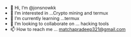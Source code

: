 - 👋 Hi, I’m @jonsnowkk
- 👀 I’m interested in ...Crypto mining and termux
- 🌱 I’m currently learning ...termux
- 💞️ I’m looking to collaborate on ... hacking tools
- 📫 How to reach me ... matchapradeep321@gmail.com

<!---
jonsnowkk/jonsnowkk is a ✨ special ✨ repository because its `README.md` (this file) appears on your GitHub profile.
You can click the Preview link to take a look at your changes.
--->
